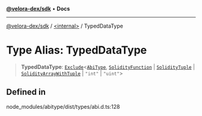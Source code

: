 [**@velora-dex/sdk**](../../README.md) • **Docs**

***

[@velora-dex/sdk](../../globals.md) / [\<internal\>](../README.md) / TypedDataType

# Type Alias: TypedDataType

> **TypedDataType**: [`Exclude`](Exclude.md)\<[`AbiType`](AbiType.md), [`SolidityFunction`](SolidityFunction.md) \| [`SolidityTuple`](SolidityTuple.md) \| [`SolidityArrayWithTuple`](SolidityArrayWithTuple.md) \| `"int"` \| `"uint"`\>

## Defined in

node\_modules/abitype/dist/types/abi.d.ts:128
